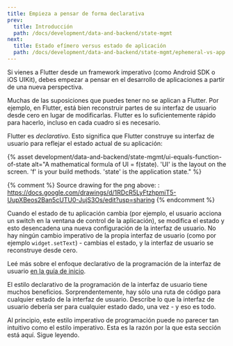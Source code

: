 ```yaml
---
title: Empieza a pensar de forma declarativa
prev:
  title: Introducción
  path: /docs/development/data-and-backend/state-mgmt
next:
  title: Estado efímero versus estado de aplicación
  path: /docs/development/data-and-backend/state-mgmt/ephemeral-vs-app
---
```


Si vienes a Flutter desde un framework imperativo (como Android SDK o iOS UIKit), debes empezar a pensar en el desarrollo de aplicaciones a partir de una nueva perspectiva. 

Muchas de las suposiciones que puedes tener no se aplican a Flutter. Por ejemplo, en Flutter, está bien reconstruir partes de su interfaz de usuario desde cero en lugar de modificarlas. Flutter es lo suficientemente rápido para hacerlo, incluso en cada cuadro si es necesario.

Flutter es _declarativo_. Esto significa que Flutter construye su interfaz de usuario para reflejar el estado actual de su aplicación:

{% asset development/data-and-backend/state-mgmt/ui-equals-function-of-state alt="A mathematical formula of UI = f(state). 'UI' is the layout on the screen. 'f' is your build methods. 'state' is the application state." %}

{% comment %}
Source drawing for the png above: : https://docs.google.com/drawings/d/1RDcR5LyFtzhpmiT5-UupXBeos2Ban5cUTU0-JujS3Os/edit?usp=sharing
{% endcomment %}

Cuando el estado de tu aplicación cambia (por ejemplo, el usuario acciona un switch en la ventana de control de la aplicación), se modifica el estado y esto desencadena una nueva configuración de la interfaz de usuario. No hay ningún cambio imperativo de la propia interfaz de usuario (como por ejemplo `widget.setText`) - cambias el estado, y la interfaz de usuario se reconstruye desde cero.

Leé más sobre el enfoque declarativo de la programación de la interfaz de usuario [en la guía de inicio](/docs/get-started/flutter-for/declarative). 

El estilo declarativo de la programación de la interfaz de usuario tiene muchos beneficios. Sorprendentemente, hay sólo una ruta de código para cualquier estado de la interfaz de usuario. Describe lo que la interfaz de usuario debería ser para cualquier estado dado, una vez - y eso es todo.

Al principio, este estilo imperativo de programación puede no parecer tan intuitivo como el estilo imperativo. Esta es la razón por la que esta sección está aquí. Sigue leyendo.
